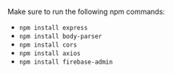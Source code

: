 Make sure to run the following npm commands:

- `npm install express`
- `npm install body-parser`
- `npm install cors`
- `npm install axios`
- `npm install firebase-admin`